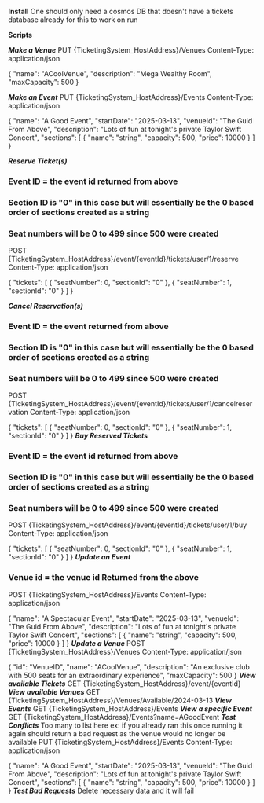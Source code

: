 **Install**
One should only need a cosmos DB that doesn't have a tickets database already for this to work on run

**Scripts**

***Make a Venue***
PUT {TicketingSystem_HostAddress}/Venues
Content-Type: application/json

{
  "name": "ACoolVenue",
  "description": "Mega Wealthy Room",
  "maxCapacity": 500
}

***Make an Event***
PUT {TicketingSystem_HostAddress}/Events
Content-Type: application/json

{
  "name": "A Good Event",
  "startDate": "2025-03-13",
  "venueId": "The Guid From Above",
  "description": "Lots of fun at tonight's private Taylor Swift Concert",
  "sections": [
    {
      "name": "string",
      "capacity": 500,
      "price": 10000
    }
  ]
}

***Reserve Ticket(s)***
### Event ID = the event id returned from above
### Section ID is "0" in this case but will essentially be the 0 based order of sections created as a string
### Seat numbers will be 0 to 499 since 500 were created
POST {TicketingSystem_HostAddress}/event/{eventId}/tickets/user/1/reserve
Content-Type: application/json

{
  "tickets": [
    {
      "seatNumber": 0,
      "sectionId": "0"
    },
    {
      "seatNumber": 1,
      "sectionId": "0"
    }
  ]
}

***Cancel Reservation(s)***
### Event ID = the event returned from above
### Section ID is "0" in this case but will essentially be the 0 based order of sections created as a string
### Seat numbers will be 0 to 499 since 500 were created
POST {TicketingSystem_HostAddress}/event/{eventId}/tickets/user/1/cancelreservation
Content-Type: application/json

{
  "tickets": [
    {
      "seatNumber": 0,
      "sectionId": "0"
    },
    {
      "seatNumber": 1,
      "sectionId": "0"
    }
  ]
}
***Buy Reserved Tickets***
### Event ID = the event id returned from above
### Section ID is "0" in this case but will essentially be the 0 based order of sections created as a string
### Seat numbers will be 0 to 499 since 500 were created
POST {TicketingSystem_HostAddress}/event/{eventId}/tickets/user/1/buy
Content-Type: application/json

{
  "tickets": [
    {
      "seatNumber": 0,
      "sectionId": "0"
    },
    {
      "seatNumber": 1,
      "sectionId": "0"
    }
  ]
}
***Update an Event***
### Venue id = the venue id Returned from the above
POST {TicketingSystem_HostAddress}/Events
Content-Type: application/json

{
  "name": "A Spectacular Event",
  "startDate": "2025-03-13",
  "venueId": "The Guid From Above",
  "description": "Lots of fun at tonight's private Taylor Swift Concert",
  "sections": [
    {
      "name": "string",
      "capacity": 500,
      "price": 10000
    }
  ]
}
***Update a Venue***
POST {TicketingSystem_HostAddress}/Venues
Content-Type: application/json

{
  "id": "VenueID",
  "name": "ACoolVenue",
  "description": "An exclusive club with 500 seats for an extraordinary experience",
  "maxCapacity": 500
}
***View available Tickets***
GET {TicketingSystem_HostAddress}/event/{eventId}
***View available Venues***
GET {TicketingSystem_HostAddress}/Venues/Available/2024-03-13
***View Events***
GET {TicketingSystem_HostAddress}/Events
***View a specific Event***
GET {TicketingSystem_HostAddress}/Events?name=AGoodEvent
***Test Conflicts***
Too many to list here ex: if you already ran this once running it again should return a bad request as the venue would no longer be available
PUT {TicketingSystem_HostAddress}/Events
Content-Type: application/json

{
  "name": "A Good Event",
  "startDate": "2025-03-13",
  "venueId": "The Guid From Above",
  "description": "Lots of fun at tonight's private Taylor Swift Concert",
  "sections": [
    {
      "name": "string",
      "capacity": 500,
      "price": 10000
    }
  ]
}
***Test Bad Requests***
Delete necessary data and it will fail

